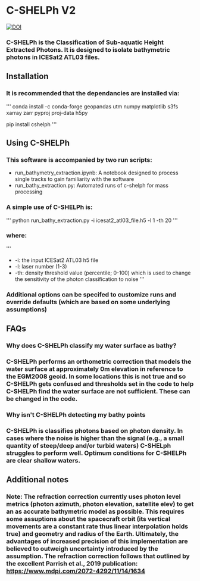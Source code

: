 # C-SHELPh V2

[![DOI](https://zenodo.org/badge/374786622.svg)](https://zenodo.org/badge/latestdoi/374786622)

### C-SHELPh is the Classification of Sub-aquatic Height Extracted Photons. It is designed to isolate bathymetric photons in ICESat2 ATL03 files.

## Installation

### It is recommended that the dependancies are installed via:
'''
conda install -c conda-forge geopandas utm numpy matplotlib s3fs xarray zarr pyproj proj-data h5py

pip install cshelph
'''

## Using C-SHELPh

### This software is accompanied by two run scripts:

* run_bathymetry_extraction.ipynb: A notebook designed to process single tracks to gain familiarity with the software
* run_bathy_extraction.py: Automated runs of c-shelph for mass processing

### A simple use of C-SHELPh is:
'''
python run_bathy_extraction.py -i icesat2_atl03_file.h5 -l 1 -th 20
'''
### where:
'''
*    -i: the input ICESat2 ATL03 h5 file
*    -l: laser number (1-3)
*    -th: density threshold value (percentile; 0-100) which is used to change the sensitivity of the photon classification to noise
'''
### Additional options can be specifed to customize runs and override defaults (which are based on some underlying assumptions) 

## FAQs

### **Why does C-SHELPh classify my water surface as bathy?**

### C-SHELPh performs an orthometric correction that models the water surface at approximately 0m elevation in reference to the EGM2008 geoid. In some locations this is not true and so C-SHELPh gets confused and thresholds set in the code to help C-SHELPh find the water surface are not sufficient. These can be changed in the code.

### **Why isn't C-SHELPh detecting my bathy points**

### C-SHELPh is classifies photons based on photon density. In cases where the noise is higher than the signal (e.g., a small quantity of steep/deep and/or turbid waters) C-SHELph struggles to perform well. Optimum conditions for C-SHELPh are clear shallow waters.

## Additional notes

### Note: The refraction correction currently uses photon level metrics (photon azimuth, photon elevation, satellite elev) to get an as accurate bathymetric model as possible. This requires some assuptions about the spacecraft orbit (its vertical movements are a constant rate thus linear interpolation holds true) and geometry and radius of the Earth. Ultimately, the advantages of increased precision of this implementation are believed to outweigh uncertainty introduced by the assumption. The refraction correction follows that outlined by the excellent Parrish et al., 2019 publication: https://www.mdpi.com/2072-4292/11/14/1634
